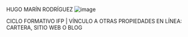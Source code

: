 HUGO MARÍN RODRÍGUEZ
![image](https://user-images.githubusercontent.com/116158261/197496199-017c8111-a067-44ee-95c1-ae41224b013a.png)

CICLO FORMATIVO IFP | VÍNCULO A OTRAS PROPIEDADES EN
LÍNEA: CARTERA, SITIO WEB O BLOG
